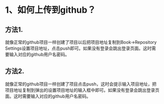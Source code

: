 # 1、如何上传到github？

## 方法1.

就像正常的github项目一样创建了项目以后把项目地址复制到Book-&gt;Repository Settings设置项目地址，点击push即可。如果没有登录会跳出登录页面。这时需要输入对应的github用户名密码。

## 方法2.

就像正常的github项目一样创建了项目点击push，这时会提示输入项目地址，把项目地址复制到弹出的设置项目地址的输入框中即可。如果没有登录会跳出登录页面。这时需要输入对应的github用户名密码。

